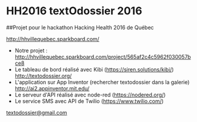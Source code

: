 # HH2016 textOdossier 2016
##Projet pour le hackathon Hacking Health 2016 de Québec

http://hhvillequebec.sparkboard.com/

- Notre projet : http://hhvillequebec.sparkboard.com/project/565af2c4c5962f030057bce8
- Le tableau de bord réalisé avec Kibi (https://siren.solutions/kibi/) http://textodossier.org/
- L'application sur App Inventor (rechercher textodossier dans la galerie) http://ai2.appinventor.mit.edu/
- Le serveur d'API réalisé avec node-red (https://nodered.org/)
- Le service SMS avec API de Twilio (https://www.twilio.com/)

textodossier@gmail.com
